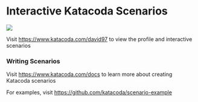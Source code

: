 # Interactive Katacoda Scenarios

[![](http://shields.katacoda.com/katacoda/david97/count.svg)](https://www.katacoda.com/david97 "Get your profile on Katacoda.com")

Visit https://www.katacoda.com/david97 to view the profile and interactive scenarios

### Writing Scenarios
Visit https://www.katacoda.com/docs to learn more about creating Katacoda scenarios

For examples, visit https://github.com/katacoda/scenario-example
